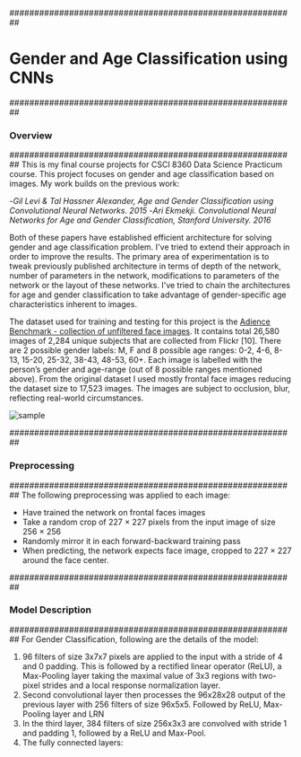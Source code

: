 ##########################################################
# Gender and Age Classification using CNNs
##########################################################
### Overview
##########################################################
This is my final course projects for CSCI 8360 Data Science Practicum course. This project focuses on gender and age classification based on images. My work builds on the previous work:

 -*Gil Levi & Tal Hassner Alexander, Age and Gender Classification using Convolutional Neural Networks. 2015*
 -*Ari Ekmekji. Convolutional Neural Networks for Age and Gender Classification, Stanford University. 2016*
 
Both of these papers have established efficient architecture for solving gender and age classification problem. I've tried to extend their approach in order to improve the results. The primary area of experimentation is to tweak previously published architecture in terms of depth of the network, number of parameters in the network, modifications to parameters of the network or the layout of these networks. I've tried to chain the architectures for age and gender classification to take advantage of gender-specific age characteristics inherent to images.

The dataset used for training and testing for this project is the [Adience Benchmark - collection of unfiltered face images](http://www.openu.ac.il/home/hassner/Adience/data.html). It contains total 26,580 images of 2,284 unique subjects that are collected from Flickr [10]. There are 2 possible gender labels: M, F and 8 possible age ranges: 0-2, 4-6, 8-13, 15-20, 25-32, 38-43, 48-53, 60+. Each image is labelled with the person’s gender and age-range (out of 8 possible ranges mentioned above). From the original dataset I used mostly frontal face images reducing the dataset size to 17,523 images. The images are subject to occlusion, blur, reflecting real-world circumstances. 

![sample](https://cloud.githubusercontent.com/assets/3252684/21166797/c6599684-c175-11e6-9714-8125febf14dc.png)

##########################################################
### Preprocessing
##########################################################
The following preprocessing was applied to each image:

- Have trained the network on frontal faces images
- Take a random crop of 227 × 227 pixels from the input image of size 256 × 256 
- Randomly mirror it in each forward-backward training pass
- When predicting, the network expects face image, cropped to 227 × 227 around the face center.


##########################################################
### Model Description
##########################################################
For Gender Classification, following are the details of the model: 
1. 96 filters of size 3x7x7 pixels are applied to the input with a stride of 4 and 0 padding. This is followed by a rectified linear operator (ReLU), a Max-Pooling layer taking the maximal value of 3x3 regions with two-pixel strides and a local response normalization layer.
2. Second convolutional layer then processes the 96x28x28 output of the previous layer with 256 filters of size 96x5x5. Followed by ReLU, Max-Pooling layer and LRN
3. In the third layer, 384 filters of size 256x3x3 are convolved with stride 1 and padding 1, followed by a ReLU and Max-Pool. 
4. The fully connected layers:
 





 
 
 
